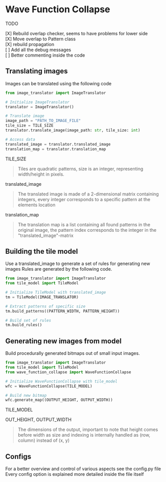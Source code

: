 # Wave Function Collapse

TODO 

[X] Rebuild overlap checker, seems to have problems for lower side<br>
[X] Move overlap to Pattern class<br>
[X] rebuild propagation<br>
[ ] Add all the debug messages<br> 
[ ] Better commenting inside the code<br>


## Translating images
Images can be translated using the following code<br>

```python
from image_translator import ImageTranslator

# Initialize ImageTranslator
translator = ImageTranslator()

# Translate image
image_path = "PATH_TO_IMAGE_FILE"
tile_size = TILE_SIZE
translator.translate_image(image_path: str, tile_size: int)

# Access data
translated_image = translator.translated_image
translation_map = translator.translation_map
```

TILE\_SIZE
> Tiles are quadratic patterns, size is an integer, representing width/height in pixels.

translated\_image
> The translated image is made of a 2-dimensional matrix containing integers, every integer corresponds to
> a specific pattern at the elements location


translation\_map
> The translation map is a list containing all found patterns in the original image, the pattern index
> corresponds to the integer in the "translated\_image"-matrix

## Building the tile model
Use a translated\_image to generate a set of rules for generating new images
Rules are generated by the following code.<br>

```python
from image_translator import ImageTranslator
from tile_model import TileModel

# Initialize TileModel with translated_image
tm = TileModel(IMAGE_TRANSLATOR)

# Extract patterns of specific size
tm.build_patterns((PATTERN_WIDTH, PATTERN_HEIGHT))

# Build set of rules
tm.build_rules()
```

## Generating new images from model
Build procedurally generated bitmaps out of small input images.
```python
from image_translator import ImageTranslator
from tile_model import TileModel
from wave_function_collapse import WaveFunctionCollapse

# Initialize WaveFunctionCollapse with tile_model
wfc = WaveFunctionCollapse(TILE_MODEL)

# Build new bitmap
wfc.generate_map((OUTPUT_HEIGHT, OUTPUT_WIDTH))
```
TILE\_MODEL
>

OUT\_HEIGHT, OUTPUT\_WIDTH
> The dimensions of the output, important to note that height comes before width as 
> size and indexing is internally handled as (row, column) instead of (x, y)


## Configs
For a better overview and control of various aspects see the config.py file
Every config option is explained more detailed inside the file itself
